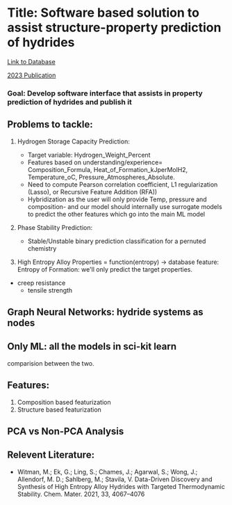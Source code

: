 # Title: Software based solution to assist structure-property prediction of hydrides

[Link to Database](https://zenodo.org/records/7324809)

[2023 Publication](https://pubs.rsc.org/en/content/articlelanding/2023/ta/d3ta02323k/unauth)

### Goal: Develop software interface that assists in property prediction of hydrides and publish it

## Problems to tackle:

1. Hydrogen Storage Capacity Prediction:

    - Target variable: Hydrogen_Weight_Percent
    - Features based on understanding/experience= Composition_Formula, Heat_of_Formation_kJperMolH2, Temperature_oC, Pressure_Atmospheres_Absolute.
    - Need to compute Pearson correlation coefficient, L1 regularization (Lasso), or Recursive Feature Addition (RFA))
    - Hybridization as the user will only provide Temp, pressure and composition- and our model should internally use surrogate models to predict the other features which go into the main ML model

2. Phase Stability Prediction:
    - Stable/Unstable binary prediction classification for a pernuted chemistry

3. High Entropy Alloy Properties = function(entropy) -> database feature: Entropy of Formation: we'll only predict the target properties.
- creep resistance
    - tensile strength

## Graph Neural Networks: hydride systems as nodes

## Only ML: all the models in sci-kit learn
comparision between the two.

## Features:
1. Composition based featurization
2. Structure based featurization

## PCA vs Non-PCA Analysis
## Relevent Literature:
- Witman, M.; Ek, G.; Ling, S.; Chames, J.; Agarwal, S.; Wong, J.; Allendorf, M. D.; Sahlberg, M.; Stavila, V.
Data-Driven Discovery and Synthesis of High Entropy Alloy Hydrides with Targeted Thermodynamic Stability.
Chem. Mater. 2021, 33, 4067–4076
